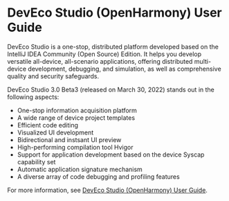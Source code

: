 # DevEco Studio (OpenHarmony) User Guide



DevEco Studio is a one-stop, distributed platform developed based on the IntelliJ IDEA Community (Open Source) Edition. It helps you develop versatile all-device, all-scenario applications, offering distributed multi-device development, debugging, and simulation, as well as comprehensive quality and security safeguards.

DevEco Studio 3.0 Beta3 (released on March 30, 2022) stands out in the following aspects:

- One-stop information acquisition platform
- A wide range of device project templates
- Efficient code editing
- Visualized UI development
- Bidirectional and instsant UI preview
- High-performing compilation tool Hvigor
- Support for application development based on the device Syscap capability set
- Automatic application signature mechanism
- A diverse array of code debugging and profiling features

For more information, see [DevEco Studio (OpenHarmony) User Guide](https://developer.harmonyos.com/en/docs/documentation/doc-guides/ohos-deveco-studio-overview-0000001263280421).
